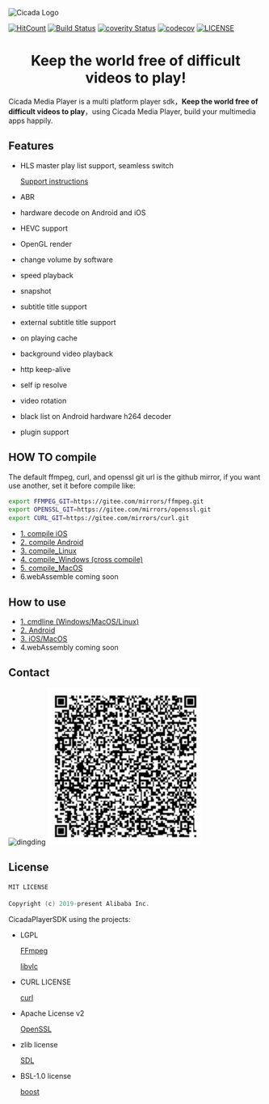 ![Cicada Logo](doc/Cicada.svg)

[![HitCount](http://hits.dwyl.io/aliyun/CicadaPlayer.svg)](http://hits.dwyl.io/aliyun/CicadaPlayer)
[![Build Status](https://api.travis-ci.org/aliyun/CicadaPlayer.svg?branch=develop)](https://travis-ci.org/aliyun/CicadaPlayer)
[![coverity Status](https://scan.coverity.com/projects/20151/badge.svg?flat=1)](https://scan.coverity.com/projects/aliyun-cicadaplayer)
[![codecov](https://codecov.io/gh/aliyun/CicadaPlayer/branch/develop/graph/badge.svg)](https://codecov.io/gh/aliyun/CicadaPlayer/branch/develop)
[![LICENSE](https://img.shields.io/badge/license-MIT-orange.svg)](LICENSE)

<h1 align="center">
  Keep the world free of difficult videos to play!
</h1>

Cicada Media Player is a multi platform player sdk，**Keep the world free of difficult videos to play**，using Cicada Media Player, build your multimedia apps happily.


## Features
- HLS master play list support, seamless switch
 
   [Support instructions](framework/demuxer/HLSSupport.md)

- ABR
- hardware decode on Android and iOS
- HEVC support
- OpenGL render
- change volume by software
- speed playback
- snapshot
- subtitle title support
- external subtitle title support
- on playing cache
- background video playback
- http keep-alive
- self ip resolve
- video rotation
- black list on Android hardware h264 decoder
- plugin support



## HOW TO compile

The default ffmpeg, curl, and openssl git url is the github mirror, if you want use another, set it before compile like:

```bash
export FFMPEG_GIT=https://gitee.com/mirrors/ffmpeg.git
export OPENSSL_GIT=https://gitee.com/mirrors/openssl.git
export CURL_GIT=https://gitee.com/mirrors/curl.git
```

- [1. compile iOS](doc/compile_ios.md)
- [2. compile Android](doc/compile_Android.md)
- [3. compile_Linux](doc/compile_Linux.md)
- [4. compile_Windows (cross compile)](doc/compile_Windows.md)
- [5. compile_MacOS](doc/compile_mac.md)
- 6.webAssemble coming soon


## How to use

- [1. cmdline (Windows/MacOS/Linux)](cmdline/README.md)
- [2. Android](platform/Android/README.md)
- [3. iOS/MacOS](platform/Apple/README.md)
- 4.webAssembly coming soon

## Contact

<img src="https://gw.alicdn.com/tfs/TB1ayl9mpYqK1RjSZLeXXbXppXa-170-62.png" width="28" height="10"  alt="dingding"/>

<img src="doc/CicadaDingDing.jpg" width="304" height="310"  alt="dingding"/>

## License
```c++
MIT LICENSE

Copyright (c) 2019-present Alibaba Inc.
```
CicadaPlayerSDK using the projects:

- LGPL

   [FFmpeg](http://ffmpeg.org/)

   [libvlc](https://www.videolan.org/vlc/libvlc.html)

- CURL LICENSE

  [curl](https://curl.haxx.se)

- Apache License v2

  [OpenSSL](https://www.openssl.org/)

- zlib license

  [SDL](https://www.libsdl.org/)
  
- BSL-1.0 license

  [boost](https://www.boost.org/)


